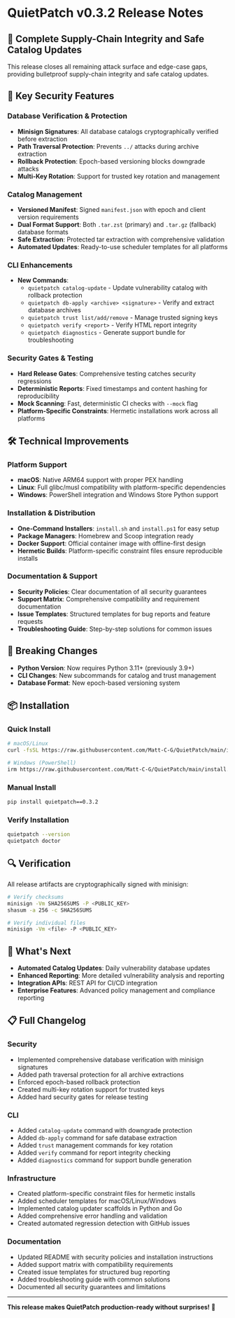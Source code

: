 # QuietPatch v0.3.2 Release Notes

## 🎯 Complete Supply-Chain Integrity and Safe Catalog Updates

This release closes all remaining attack surface and edge-case gaps, providing bulletproof supply-chain integrity and safe catalog updates.

## 🔐 Key Security Features

### Database Verification & Protection
- **Minisign Signatures**: All database catalogs cryptographically verified before extraction
- **Path Traversal Protection**: Prevents `../` attacks during archive extraction
- **Rollback Protection**: Epoch-based versioning blocks downgrade attacks
- **Multi-Key Rotation**: Support for trusted key rotation and management

### Catalog Management
- **Versioned Manifest**: Signed `manifest.json` with epoch and client version requirements
- **Dual Format Support**: Both `.tar.zst` (primary) and `.tar.gz` (fallback) database formats
- **Safe Extraction**: Protected tar extraction with comprehensive validation
- **Automated Updates**: Ready-to-use scheduler templates for all platforms

### CLI Enhancements
- **New Commands**:
  - `quietpatch catalog-update` - Update vulnerability catalog with rollback protection
  - `quietpatch db-apply <archive> <signature>` - Verify and extract database archives
  - `quietpatch trust list/add/remove` - Manage trusted signing keys
  - `quietpatch verify <report>` - Verify HTML report integrity
  - `quietpatch diagnostics` - Generate support bundle for troubleshooting

### Security Gates & Testing
- **Hard Release Gates**: Comprehensive testing catches security regressions
- **Deterministic Reports**: Fixed timestamps and content hashing for reproducibility
- **Mock Scanning**: Fast, deterministic CI checks with `--mock` flag
- **Platform-Specific Constraints**: Hermetic installations work across all platforms

## 🛠️ Technical Improvements

### Platform Support
- **macOS**: Native ARM64 support with proper PEX handling
- **Linux**: Full glibc/musl compatibility with platform-specific dependencies
- **Windows**: PowerShell integration and Windows Store Python support

### Installation & Distribution
- **One-Command Installers**: `install.sh` and `install.ps1` for easy setup
- **Package Managers**: Homebrew and Scoop integration ready
- **Docker Support**: Official container image with offline-first design
- **Hermetic Builds**: Platform-specific constraint files ensure reproducible installs

### Documentation & Support
- **Security Policies**: Clear documentation of all security guarantees
- **Support Matrix**: Comprehensive compatibility and requirement documentation
- **Issue Templates**: Structured templates for bug reports and feature requests
- **Troubleshooting Guide**: Step-by-step solutions for common issues

## 🔧 Breaking Changes

- **Python Version**: Now requires Python 3.11+ (previously 3.9+)
- **CLI Changes**: New subcommands for catalog and trust management
- **Database Format**: New epoch-based versioning system

## 📦 Installation

### Quick Install
```bash
# macOS/Linux
curl -fsSL https://raw.githubusercontent.com/Matt-C-G/QuietPatch/main/install.sh | bash

# Windows (PowerShell)
irm https://raw.githubusercontent.com/Matt-C-G/QuietPatch/main/install.ps1 | iex
```

### Manual Install
```bash
pip install quietpatch==0.3.2
```

### Verify Installation
```bash
quietpatch --version
quietpatch doctor
```

## 🔍 Verification

All release artifacts are cryptographically signed with minisign:

```bash
# Verify checksums
minisign -Vm SHA256SUMS -P <PUBLIC_KEY>
shasum -a 256 -c SHA256SUMS

# Verify individual files
minisign -Vm <file> -P <PUBLIC_KEY>
```

## 🚀 What's Next

- **Automated Catalog Updates**: Daily vulnerability database updates
- **Enhanced Reporting**: More detailed vulnerability analysis and reporting
- **Integration APIs**: REST API for CI/CD integration
- **Enterprise Features**: Advanced policy management and compliance reporting

## 📋 Full Changelog

### Security
- Implemented comprehensive database verification with minisign signatures
- Added path traversal protection for all archive extractions
- Enforced epoch-based rollback protection
- Created multi-key rotation support for trusted keys
- Added hard security gates for release testing

### CLI
- Added `catalog-update` command with downgrade protection
- Added `db-apply` command for safe database extraction
- Added `trust` management commands for key rotation
- Added `verify` command for report integrity checking
- Added `diagnostics` command for support bundle generation

### Infrastructure
- Created platform-specific constraint files for hermetic installs
- Added scheduler templates for macOS/Linux/Windows
- Implemented catalog updater scaffolds in Python and Go
- Added comprehensive error handling and validation
- Created automated regression detection with GitHub issues

### Documentation
- Updated README with security policies and installation instructions
- Added support matrix with compatibility requirements
- Created issue templates for structured bug reporting
- Added troubleshooting guide with common solutions
- Documented all security guarantees and limitations

---

**This release makes QuietPatch production-ready without surprises!** 🎉